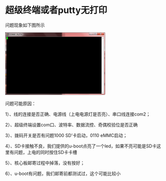 # 超级终端或者putty无打印

问题现象如下图所示

![image-problem2](../ARM-ASM-A9.assets/image-problem2.png)

问题可能原因：

1）、线的连接是否正确、电源线（上电电源灯是否亮）、串口线连接com2；

2）、超级终端设置com口、波特率、数据流控、奇偶校验位是否正确

3）、拨码开关是否有问题1000 SD’卡启动，0110 eMMC启动；

4）、SD卡接触不良，我们提供的u-boot点亮了一个led，如果不亮可能是SD卡这里有问题，上电的同时按住SD卡卡槽

5）、核心板邮寄过程中掉落，没有按好；

6）、u-boot有问题，我们邮寄前都测试过，这个可能比较小

